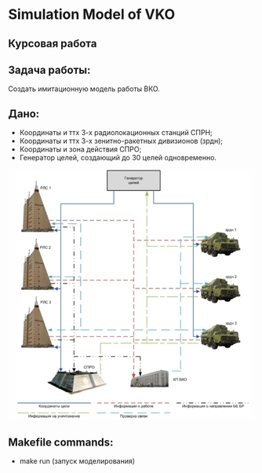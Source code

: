 # Simulation Model of VKO


Курсовая работа
--
Задача работы:
-- 

Создать имитационную модель работы ВКО.

Дано:
--
- Координаты и ттх 3-х радиолокационных станций СПРН;
- Координаты и ттх 3-х зенитно-ракетных дивизионов (зрдн);
- Координаты и зона действия СПРО;
- Генератор целей, создающий до 30 целей одновременно.


![github-small](https://github.com/IbragimovAsRa/SimulationModelVKO/blob/main/VKO.png)


Makefile commands:
--

- make run (запуск моделирования)


